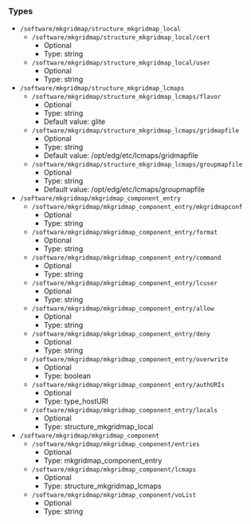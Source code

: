 
### Types

 - `/software/mkgridmap/structure_mkgridmap_local`
    - `/software/mkgridmap/structure_mkgridmap_local/cert`
        - Optional
        - Type: string
    - `/software/mkgridmap/structure_mkgridmap_local/user`
        - Optional
        - Type: string
 - `/software/mkgridmap/structure_mkgridmap_lcmaps`
    - `/software/mkgridmap/structure_mkgridmap_lcmaps/flavor`
        - Optional
        - Type: string
        - Default value: glite
    - `/software/mkgridmap/structure_mkgridmap_lcmaps/gridmapfile`
        - Optional
        - Type: string
        - Default value: /opt/edg/etc/lcmaps/gridmapfile
    - `/software/mkgridmap/structure_mkgridmap_lcmaps/groupmapfile`
        - Optional
        - Type: string
        - Default value: /opt/edg/etc/lcmaps/groupmapfile
 - `/software/mkgridmap/mkgridmap_component_entry`
    - `/software/mkgridmap/mkgridmap_component_entry/mkgridmapconf`
        - Optional
        - Type: string
    - `/software/mkgridmap/mkgridmap_component_entry/format`
        - Optional
        - Type: string
    - `/software/mkgridmap/mkgridmap_component_entry/command`
        - Optional
        - Type: string
    - `/software/mkgridmap/mkgridmap_component_entry/lcuser`
        - Optional
        - Type: string
    - `/software/mkgridmap/mkgridmap_component_entry/allow`
        - Optional
        - Type: string
    - `/software/mkgridmap/mkgridmap_component_entry/deny`
        - Optional
        - Type: string
    - `/software/mkgridmap/mkgridmap_component_entry/overwrite`
        - Optional
        - Type: boolean
    - `/software/mkgridmap/mkgridmap_component_entry/authURIs`
        - Optional
        - Type: type_hostURI
    - `/software/mkgridmap/mkgridmap_component_entry/locals`
        - Optional
        - Type: structure_mkgridmap_local
 - `/software/mkgridmap/mkgridmap_component`
    - `/software/mkgridmap/mkgridmap_component/entries`
        - Optional
        - Type: mkgridmap_component_entry
    - `/software/mkgridmap/mkgridmap_component/lcmaps`
        - Optional
        - Type: structure_mkgridmap_lcmaps
    - `/software/mkgridmap/mkgridmap_component/voList`
        - Optional
        - Type: string
